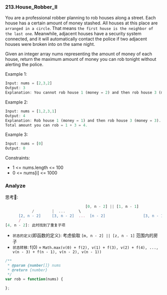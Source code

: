 ### 213.House_Robber_II

You are a professional robber planning to rob houses along a street. Each house has a certain amount of money stashed. All houses at this place are `arranged in a circle`. That means `the first house is the neighbor of the last one`. Meanwhile, adjacent houses have a security system connected, and it will automatically contact the police if two adjacent houses were broken into on the same night.

Given an integer array nums representing the amount of money of each house, return the maximum amount of money you can rob tonight without alerting the police.

Example 1:

```js
Input: nums = [2,3,2]
Output: 3
Explanation: You cannot rob house 1 (money = 2) and then rob house 3 (money = 2), because they are adjacent houses.
```

Example 2:

```js
Input: nums = [1,2,3,1]
Output: 4
Explanation: Rob house 1 (money = 1) and then rob house 3 (money = 3).
Total amount you can rob = 1 + 3 = 4.
```

Example 3:

```js
Input: nums = [0]
Output: 0
```

Constraints:
* 1 <= nums.length <= 100
* 0 <= nums[i] <= 1000

### Analyze

思考🤔:

```js
                                    [0, n - 2] || [1, n - 1]
            /        |  ...      \                                      /        |  ...      \
      [2, n - 2]     [3, n - 2]  ...  [n - 2]                 [3, n - 1]     [4, n - 1]  ...  [n - 1]
      /
[4, n - 2]: 此时找到了重复子项
```

* `状态的定义`(即函数的定义): 考虑偷取 `[m, n - 2] || [z, n - 1]` 范围内的房子
* `状态转移`: f(0) = `Math.max(v(0) + f(2), v(1) + f(3), v(2) + f(4), ..., v(n - 3) + f(n - 1), v(n - 2), v(n - 1))`

```js
/**
 * @param {number[]} nums
 * @return {number}
 */
var rob = function(nums) {

};
```